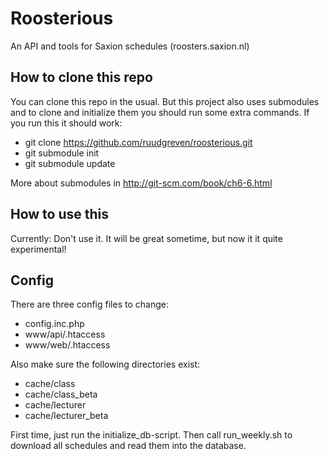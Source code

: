 # Roosterious
An API and tools for Saxion schedules (roosters.saxion.nl)

## How to clone this repo
You can clone this repo in the usual. But this project also uses submodules and to clone and initialize them you should run some extra commands. If you run this it should work:
- git clone https://github.com/ruudgreven/roosterious.git
- git submodule init
- git submodule update

More about submodules in http://git-scm.com/book/ch6-6.html

## How to use this
Currently: Don't use it. It will be great sometime, but now it it quite experimental!

## Config
There are three config files to change:
 - config.inc.php
 - www/api/.htaccess
 - www/web/.htaccess

Also make sure the following directories exist:
 - cache/class
 - cache/class_beta
 - cache/lecturer
 - cache/lecturer_beta

First time, just run the initialize_db-script. Then call run_weekly.sh to download
all schedules and read them into the database.
 

